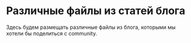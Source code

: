 # Различные файлы из статей блога

Здесь будем размещать различные файлы из блога, которыми мы хотели бы поделиться с community.
